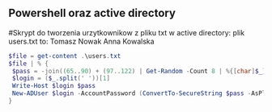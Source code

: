 ## Powershell oraz active directory

#Skrypt do tworzenia urzytkownikow z pliku txt w active directory:
plik users.txt to:
Tomasz Nowak
Anna Kowalska
```powershell
$file = get-content .\users.txt
$file | % { 
 $pass = -join((65..90) + (97..122) | Get-Random -Count 8 | %{[char]$_}) +"2#"
 $login = ($_.split(' '))[1]
 Write-Host $login $pass
 New-ADUser $login -AccountPassword (ConvertTo-SecureString $pass -AsPlainText -Force)
}
```